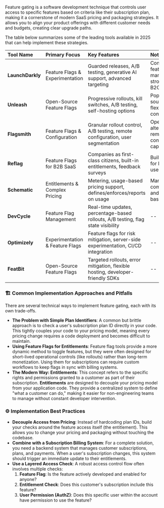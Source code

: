 Feature gating is a software development technique that controls user access to specific features based on criteria like their subscription plan, making it a cornerstone of modern SaaS pricing and packaging strategies. It allows you to align your product offerings with different customer needs and budgets, creating clear upgrade paths.

The table below summarizes some of the leading tools available in 2025 that can help implement these strategies.

| **Tool Name** | **Primary Focus** | **Key Features** | **Notable For** |
| :--- | :--- | :--- | :--- |
| **LaunchDarkly** | Feature Flags & Experimentation | Guarded releases, A/B testing, generative AI support, advanced targeting | Comprehensive feature management; strong for B2C/eCommerce |
| **Unleash** | Open-Source Feature Flags | Progressive rollouts, kill switches, A/B testing, self-hosting options | Popular open-source platform; flexibility and control |
| **Flagsmith** | Feature Flags & Configuration | Granular rollout control, A/B testing, remote configuration, user segmentation | Open-source alternative; remote configuration capabilities |
| **Reflag** | Feature Flags for B2B SaaS | Companies as first-class citizens, built-in entitlements, feedback surveys | Built specifically for B2B SaaS use cases |
| **Schematic** | Entitlements & Complex Pricing | Metering, usage-based pricing support, defines/enforces/reports on usage | Managing complex pricing and usage-based models |
| **DevCycle** | Feature Flag Management | Real-time updates, percentage-based rollouts, A/B testing, flag state visibility | -- |
| **Optimizely** | Experimentation & Feature Flags | Feature flags for risk mitigation, server-side experimentation, CI/CD integration | -- |
| **FeatBit** | Open-Source Feature Flags | Targeted rollouts, error mitigation, flexible hosting, developer-friendly SDKs | -- |

### 🏗️ Common Implementation Approaches and Pitfalls

There are several technical ways to implement feature gating, each with its own trade-offs.

- **The Problem with Simple Plan Identifiers**: A common but brittle approach is to check a user's subscription plan ID directly in your code. This tightly couples your code to your pricing model, meaning every pricing change requires a code deployment and becomes difficult to maintain.
- **Using Feature Flags for Entitlements**: Feature flag tools provide a more dynamic method to toggle features, but they were often designed for short-lived operational controls (like rollouts) rather than long-term monetization. Using them for subscriptions can require custom workflows to keep flags in sync with billing systems.
- **The Modern Way: Entitlements**: This concept refers to the specific rights and permissions granted to a customer as part of their subscription. **Entitlements** are designed to decouple your pricing model from your application code. They provide a centralized system to define "what a customer can do," making it easier for non-engineering teams to manage without constant developer intervention.

### ⚙️ Implementation Best Practices

- **Decouple Access from Pricing**: Instead of hardcoding plan IDs, build your checks around the feature access itself (the entitlement). This allows you to change your pricing and packaging without touching the codebase.
- **Combine with a Subscription Billing System**: For a complete solution, you need a backend system that manages customer subscriptions, plans, and payments. When a user's subscription changes, this system should trigger an immediate update to their entitlements.
- **Use a Layered Access Check**: A robust access control flow often involves multiple checks:
    1.  **Feature Flag**: Is the feature actively developed and enabled for anyone?
    2.  **Entitlement Check**: Does this customer's subscription include this feature?
    3.  **User Permission (AuthZ)**: Does this specific user within the account have permission to use the feature?
